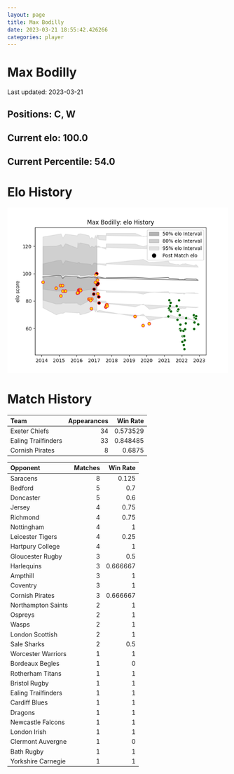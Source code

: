 ```yaml
---  
layout: page  
title: Max Bodilly  
date: 2023-03-21 18:55:42.426266  
categories: player  
---
```

# Max Bodilly


Last updated: 2023-03-21
## Positions: C, W

## Current elo: 100.0

## Current Percentile: 54.0

# Elo History


![elo history](history_MaxBodilly.png)
# Match History


| Team                |   Appearances |   Win Rate |
|:--------------------|--------------:|-----------:|
| Exeter Chiefs       |            34 |   0.573529 |
| Ealing Trailfinders |            33 |   0.848485 |
| Cornish Pirates     |             8 |   0.6875   |

| Opponent            |   Matches |   Win Rate |
|:--------------------|----------:|-----------:|
| Saracens            |         8 |   0.125    |
| Bedford             |         5 |   0.7      |
| Doncaster           |         5 |   0.6      |
| Jersey              |         4 |   0.75     |
| Richmond            |         4 |   0.75     |
| Nottingham          |         4 |   1        |
| Leicester Tigers    |         4 |   0.25     |
| Hartpury College    |         4 |   1        |
| Gloucester Rugby    |         3 |   0.5      |
| Harlequins          |         3 |   0.666667 |
| Ampthill            |         3 |   1        |
| Coventry            |         3 |   1        |
| Cornish Pirates     |         3 |   0.666667 |
| Northampton Saints  |         2 |   1        |
| Ospreys             |         2 |   1        |
| Wasps               |         2 |   1        |
| London Scottish     |         2 |   1        |
| Sale Sharks         |         2 |   0.5      |
| Worcester Warriors  |         1 |   1        |
| Bordeaux Begles     |         1 |   0        |
| Rotherham Titans    |         1 |   1        |
| Bristol Rugby       |         1 |   1        |
| Ealing Trailfinders |         1 |   1        |
| Cardiff Blues       |         1 |   1        |
| Dragons             |         1 |   1        |
| Newcastle Falcons   |         1 |   1        |
| London Irish        |         1 |   1        |
| Clermont Auvergne   |         1 |   0        |
| Bath Rugby          |         1 |   1        |
| Yorkshire Carnegie  |         1 |   1        |
